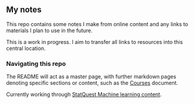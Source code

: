 ## My notes


This repo contains some notes I make from online content and any links to materials I plan to use in the future.

This is a work in progress. I aim to transfer all links to resources into this central location.

### Navigating this repo

The README will act as a master page, with further markdown pages denoting specific sections or content, such as the [Courses](/Courses.md) document.

Currently working through [StatQuest Machine learning content](/statquest/README.md).

